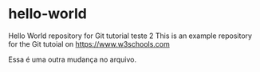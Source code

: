 # hello-world
Hello World repository for Git tutorial teste 2
This is an example repository for the Git tutoial on https://www.w3schools.com

Essa é uma outra mudança no arquivo.
